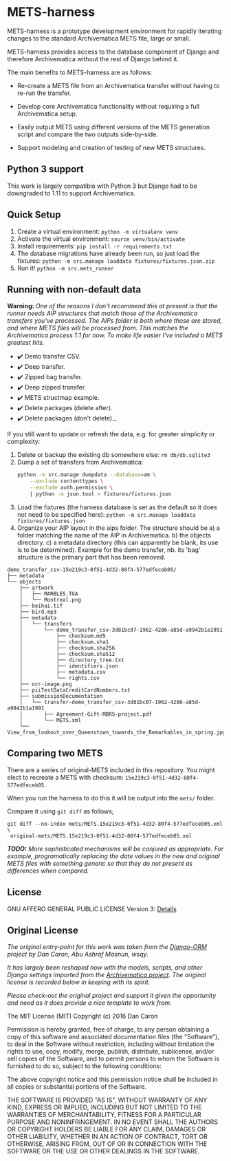 METS-harness
============

METS-harness is a prototype development environment for rapidly iterating
changes to the standard Archivematica METS file, large or small.

METS-harness provides access to the database component of Django and therefore
Archivematica without the rest of Django behind it.

The main benefits to METS-harness are as follows:

* Re-create a METS file from an Archivematica transfer without having to re-run
the transfer.

* Develop core Archivematica functionality without requiring a full
Archivematica setup.

* Easily output METS using different versions of the METS generation script and
compare the two outputs side-by-side.

* Support modeling and creation of testing of new METS structures.

Python 3 support
----------------

This work is largely compatible with Python 3 but Django had to be downgraded
to 1.11 to support Archivematica.

Quick Setup
-----------

1. Create a virtual environment: `python -m virtualenv venv`
2. Activate the virtual environment: `source venv/bin/activate`
3. Install requirements: `pip install -r requirements.txt`
4. The database migrations have already been run, so just load the fixtures:
    `python -m src.manage loaddata fixtures/fixtures.json.zip`
5. Run it! `python -m src.mets_runner`

Running with non-default data
-----------------------------

**Warning:** _One of the reasons I don't recommend this at present is that the
runner needs AIP structures that match those of the Archivematica transfers
you've processed. The AIPs folder is both where those are stored, and where
METS files will be processed from. This matches the Archivematica process 1:1
for now. To make life easier I've included a METS greatest hits._

* ✔️ Demo transfer CSV.
* ✔️ Deep transfer.
* ✔️ Zipped bag transfer.
* ✔️ Deep zipped transfer.
* ✔️ METS structmap example.
* ✔️ Delete packages (delete after).
* ✔️ Delete packages (don't delete)._

If you still want to update or refresh the data, e.g. for greater simplicity or
complexity:

1. Delete or backup the existing db somewhere else: `rm db/db.sqlite3`
2. Dump a set of transfers from Archivematica:
	```bash
	python -m src.manage dumpdata --database=am \
		--exclude contenttypes \
		--exclude auth.permission \
		| python -m json.tool > fixtures/fixtures.json
	```
3. Load the fixtures (the harness database is set as the default so it does not
need to be specified here):
	`python -m src.manage loaddata fixtures/fixtures.json`
4. Organize your AIP layout in the aips folder. The structure should be a) a
folder matching the name of the AIP in Archivematica. b) the objects directory.
c) a metadata directory (this can apparently be blank, its use is to be
determined). Example for the demo transfer, nb. its 'bag' structure is the
primary part that has been removed.
```
demo_transfer_csv-15e219c3-0f51-4d32-80f4-577edfeceb05/
├── metadata
└── objects
    ├── artwork
    │   ├── MARBLES.TGA
    │   └── Montreal.png
    ├── beihai.tif
    ├── bird.mp3
    ├── metadata
    │   └── transfers
    │       └── demo_transfer_csv-3d81bc07-1962-4286-a85d-a9942b1a1991
    │           ├── checksum.md5
    │           ├── checksum.sha1
    │           ├── checksum.sha256
    │           ├── checksum.sha512
    │           ├── directory_tree.txt
    │           ├── identifiers.json
    │           ├── metadata.csv
    │           └── rights.csv
    ├── ocr-image.png
    ├── piiTestDataCreditCardNumbers.txt
    ├── submissionDocumentation
    │   └── transfer-demo_transfer_csv-3d81bc07-1962-4286-a85d-a9942b1a1991
    │       ├── Agreement-Gift-MBRS-project.pdf
    │       └── METS.xml
    └── View_from_lookout_over_Queenstown_towards_the_Remarkables_in_spring.jpg
```

Comparing two METS
------------------

There are a series of original-METS included in this repository. You might
elect to recreate a METS with checksum: `15e219c3-0f51-4d32-80f4-577edfeceb05`.

When you run the harness to do this it will be output into the `mets/` folder.

Compare it using `git diff` as follows;
```
git diff --no-index mets/METS.15e219c3-0f51-4d32-80f4-577edfeceb05.xml \
 original-mets/METS.15e219c3-0f51-4d32-80f4-577edfeceb05.xml
```

_**TODO:** More sophisticated mechanisms will be conjured as appropriate. For
example, programatically replacing the date values in the new and original METS
files with something generic so that they do not present as differences when
compared._

License
-------

GNU AFFERO GENERAL PUBLIC LICENSE Version 3: [Details](LICENSE)

Original License
----------------

_The original entry-point for this work was taken from the [Django-ORM][dj-1]
project by Dan Caron, Abu Ashraf Masnun, wsqy._

_It has largely been reshaped now with the models, scripts, and other Django
settings imported from the [Archivematica project][am-1]. The original license
is recorded below in keeping with its spirit._

_Please check-out the original project and support it given the opportunity and
need as it does provide a nice template to work from._

[dj-1]: https://github.com/dancaron/Django-ORM
[am-1]: https://github.com/artefactual/archivematica

The MIT License (MIT) Copyright (c) 2016 Dan Caron

Permission is hereby granted, free of charge, to any person obtaining a copy
of this software and associated documentation files (the "Software"), to deal
in the Software without restriction, including without limitation the rights
to use, copy, modify, merge, publish, distribute, sublicense, and/or sell
copies of the Software, and to permit persons to whom the Software is furnished
to do so, subject to the following conditions:

The above copyright notice and this permission notice shall be included in all
copies or substantial portions of the Software.

THE SOFTWARE IS PROVIDED "AS IS", WITHOUT WARRANTY OF ANY KIND, EXPRESS OR
IMPLIED, INCLUDING BUT NOT LIMITED TO THE WARRANTIES OF MERCHANTABILITY,
FITNESS FOR A PARTICULAR PURPOSE AND NONINFRINGEMENT. IN NO EVENT SHALL THE
AUTHORS OR COPYRIGHT HOLDERS BE LIABLE FOR ANY CLAIM, DAMAGES OR OTHER
LIABILITY, WHETHER IN AN ACTION OF CONTRACT, TORT OR OTHERWISE, ARISING FROM,
OUT OF OR IN CONNECTION WITH THE SOFTWARE OR THE USE OR OTHER DEALINGS IN THE
SOFTWARE.
